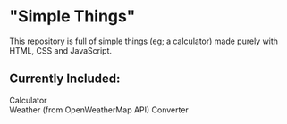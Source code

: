 # "Simple Things"

This repository is full of simple things (eg; a calculator) made purely with HTML, CSS and JavaScript.

## Currently Included:
Calculator  
Weather (from OpenWeatherMap API)
Converter
